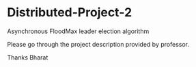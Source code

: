 # Distributed-Project-2
Asynchronous FloodMax leader election algorithm

Please go through the project description provided by professor.

Thanks
Bharat
